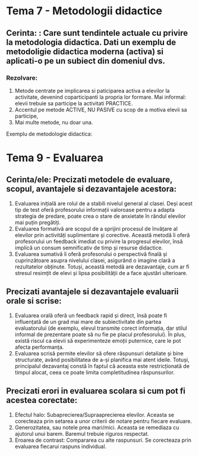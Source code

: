 
# Tema 7 - Metodologii didactice

## Cerinta: : Care sunt tendintele actuale cu privire la metodologia didactica. Dati un exemplu de metodoligie didactica moderna (activa) si aplicati-o pe un subiect din domeniul dvs.

### Rezolvare: 
1. Metode centrate pe implicarea si paticiparea activa a elevilor la activitate, devenind coparticipanti la propria lor formare. Mai informal: elevii trebuie sa participe la activitati PRACTICE.
2. Accentul pe metode ACTIVE, NU PASIVE cu scop de a motiva elevii sa participe,
3. Mai multe metode, nu doar una.

Exemplu de metodologie didactica:


# Tema 9 - Evaluarea

## Cerinta/ele: Precizati metodele de evaluare, scopul, avantajele si dezavantajele acestora:

1. Evaluarea inițială are rolul de a stabili nivelul general al clasei. Deși acest tip de test oferă profesorului informații valoroase pentru a adapta strategia de predare, poate crea o stare de anxietate în rândul elevilor mai puțin pregătiți.
2. Evaluarea formativă are scopul de a sprijini procesul de învățare al elevilor prin activități suplimentare și corective. Această metodă îi oferă profesorului un feedback imediat cu privire la progresul elevilor, însă implică un consum semnificativ de timp și resurse didactice.
3. Evaluarea sumativă îi oferă profesorului o perspectivă finală și cuprinzătoare asupra nivelului clasei, asigurând o imagine clară a rezultatelor obținute. Totuși, această metodă are dezavantaje, cum ar fi stresul resimțit de elevi și lipsa posibilității de a face ajustări ulterioare.

## Precizati avantajele si dezavantajele evaluarii orale si scrise:
1. Evaluarea orală oferă un feedback rapid și direct, însă poate fi influențată de un grad mai mare de subiectivitate din partea evaluatorului (de exemplu, elevul transmite corect informația, dar stilul informal de prezentare poate să nu fie pe placul profesorului). În plus, există riscul ca elevii să experimenteze emoții puternice, care le pot afecta performanța.
2. Evaluarea scrisă permite elevilor să ofere răspunsuri detaliate și bine structurate, având posibilitatea de a-și planifica mai atent ideile. Totuși, principalul dezavantaj constă în faptul că aceasta este restricționată de timpul alocat, ceea ce poate limita completitudinea răspunsurilor.

## Precizati erori in evaluarea scolara si cum pot fi acestea corectate:
1. Efectul halo: Subaprecierea/Supraaprecierea elevilor. Aceasta se corecteaza prin setarea a unor criterii de notare pentru fiecare evaluare.
2. Generozitatea, sau notele prea mari/mici. Aceasta se remediaza cu ajutorul unui barem. Baremul trebuie riguros respectat.
3. Eroarea de contrast: Compararea cu alte raspunsuri. Se corecteaza prin evaluarea fiecarui raspuns individual.